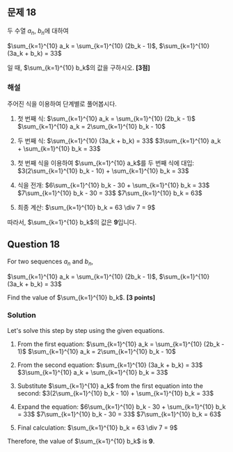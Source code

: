 

## 문제 18
두 수열 ${a_n}$, ${b_n}$에 대하여

$\sum_{k=1}^{10} a_k = \sum_{k=1}^{10} (2b_k - 1)$, $\sum_{k=1}^{10} (3a_k + b_k) = 33$

일 때, $\sum_{k=1}^{10} b_k$의 값을 구하시오. **[3점]**

### 해설
주어진 식을 이용하여 단계별로 풀어봅시다.

1. 첫 번째 식: $\sum_{k=1}^{10} a_k = \sum_{k=1}^{10} (2b_k - 1)$
   $\sum_{k=1}^{10} a_k = 2\sum_{k=1}^{10} b_k - 10$

2. 두 번째 식: $\sum_{k=1}^{10} (3a_k + b_k) = 33$
   $3\sum_{k=1}^{10} a_k + \sum_{k=1}^{10} b_k = 33$

3. 첫 번째 식을 이용하여 $\sum_{k=1}^{10} a_k$를 두 번째 식에 대입:
   $3(2\sum_{k=1}^{10} b_k - 10) + \sum_{k=1}^{10} b_k = 33$

4. 식을 전개:
   $6\sum_{k=1}^{10} b_k - 30 + \sum_{k=1}^{10} b_k = 33$
   $7\sum_{k=1}^{10} b_k - 30 = 33$
   $7\sum_{k=1}^{10} b_k = 63$

5. 최종 계산:
   $\sum_{k=1}^{10} b_k = 63 \div 7 = 9$

따라서, $\sum_{k=1}^{10} b_k$의 값은 **9**입니다.

## Question 18
For two sequences ${a_n}$ and ${b_n}$,

$\sum_{k=1}^{10} a_k = \sum_{k=1}^{10} (2b_k - 1)$, $\sum_{k=1}^{10} (3a_k + b_k) = 33$

Find the value of $\sum_{k=1}^{10} b_k$. **[3 points]**

### Solution
Let's solve this step by step using the given equations.

1. From the first equation: $\sum_{k=1}^{10} a_k = \sum_{k=1}^{10} (2b_k - 1)$
   $\sum_{k=1}^{10} a_k = 2\sum_{k=1}^{10} b_k - 10$

2. From the second equation: $\sum_{k=1}^{10} (3a_k + b_k) = 33$
   $3\sum_{k=1}^{10} a_k + \sum_{k=1}^{10} b_k = 33$

3. Substitute $\sum_{k=1}^{10} a_k$ from the first equation into the second:
   $3(2\sum_{k=1}^{10} b_k - 10) + \sum_{k=1}^{10} b_k = 33$

4. Expand the equation:
   $6\sum_{k=1}^{10} b_k - 30 + \sum_{k=1}^{10} b_k = 33$
   $7\sum_{k=1}^{10} b_k - 30 = 33$
   $7\sum_{k=1}^{10} b_k = 63$

5. Final calculation:
   $\sum_{k=1}^{10} b_k = 63 \div 7 = 9$

Therefore, the value of $\sum_{k=1}^{10} b_k$ is **9**.